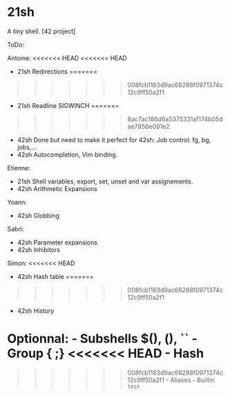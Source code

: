 # 21sh
A tiny shell. [42 project]

ToDo:

Antoine:
<<<<<<< HEAD
<<<<<<< HEAD
- 21sh Redirections
=======
>>>>>>> 008fcb1163d9ac68288f0971374c12c9ff50a2f1
- 21sh Readline SIGWINCH
=======
>>>>>>> 8ac7ac186d6a5375331a1174b05dae7856e091e2
- 42sh Done but need to make it perfect for 42sh: Job control: fg, bg, jobs,...
- 42sh Autocompletion, Vim binding.

Etienne:
- 21sh Shell variables, export, set, unset and var assignements.
- 42sh Arithmetic Expansions

Yoann:
- 42sh Globbing

Sabri:
- 42sh Parameter expansions
- 42sh Inhibitors

Simon:
<<<<<<< HEAD
- 42sh Hash table
=======
>>>>>>> 008fcb1163d9ac68288f0971374c12c9ff50a2f1
- 42sh History

Optionnal:
	- Subshells $(), (), ``
	- Group { ;}
<<<<<<< HEAD
	- Hash
=======
>>>>>>> 008fcb1163d9ac68288f0971374c12c9ff50a2f1
	- Aliases
	- Builtin `test`
